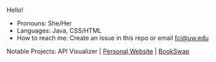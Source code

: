 Hello!

- Pronouns: She/Her
- Languages: Java, CSS/HTML
- How to reach me: Create an issue in this repo or email fci@uw.edu

Notable Projects: API Visualizer | [Personal Website](https://github.com/fimpert/Personal-Website) | [BookSwap](https://github.com/Eesha-Jain/book-swap)
